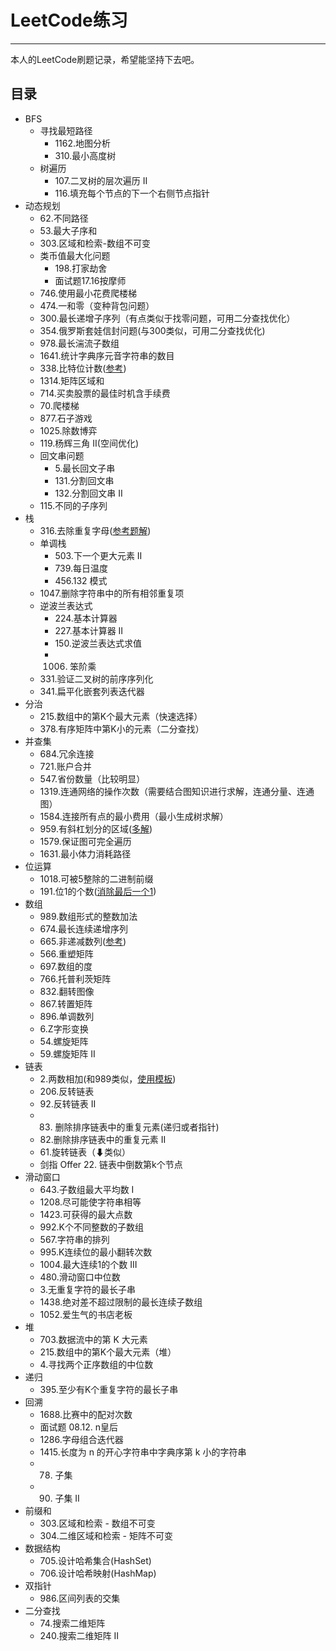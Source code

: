 # LeetCode练习
***
本人的LeetCode刷题记录，希望能坚持下去吧。
## 目录
* BFS
    * 寻找最短路径
        * 1162.地图分析
        * 310.最小高度树
    * 树遍历
        * 107.二叉树的层次遍历 II
		* 116.填充每个节点的下一个右侧节点指针
* 动态规划
    * 62.不同路径
    * 53.最大子序和
    * 303.区域和检索-数组不可变
    * 类币值最大化问题
	    * 198.打家劫舍
		* 面试题17.16按摩师
	* 746.使用最小花费爬楼梯
	* 474.一和零（变种背包问题）
	* 300.最长递增子序列（有点类似于找零问题，可用二分查找优化）
	* 354.俄罗斯套娃信封问题(与300类似，可用二分查找优化)
	* 978.最长湍流子数组
	* 1641.统计字典序元音字符串的数目
	* 338.比特位计数([参考](https://leetcode-cn.com/problems/counting-bits/solution/hen-qing-xi-de-si-lu-by-duadua/))
	* 1314.矩阵区域和
	* 714.买卖股票的最佳时机含手续费
	* 70.爬楼梯
	* 877.石子游戏
	* 1025.除数博弈
	* 119.杨辉三角 II(空间优化)
	* 回文串问题
        * 5.最长回文子串
        * 131.分割回文串
        * 132.分割回文串 II
    * 115.不同的子序列
* 栈
	* 316.去除重复字母([参考题解](https://leetcode-cn.com/problems/remove-duplicate-letters/solution/kan-wan-bao-hui-chao-ji-xiang-xi-si-lu-y-25bu/))
	* 单调栈
	    * 503.下一个更大元素 II
	    * 739.每日温度
        * 456.132 模式
	* 1047.删除字符串中的所有相邻重复项
	* 逆波兰表达式
        * 224.基本计算器
        * 227.基本计算器 II
        * 150.逆波兰表达式求值
        * 1006. 笨阶乘
	* 331.验证二叉树的前序序列化
	* 341.扁平化嵌套列表迭代器
* 分治
	* 215.数组中的第K个最大元素（快速选择）
	* 378.有序矩阵中第K小的元素（二分查找）
* 并查集
	* 684.冗余连接
	* 721.账户合并
	* 547.省份数量（比较明显）
	* 1319.连通网络的操作次数（需要结合图知识进行求解，连通分量、连通图）
	* 1584.连接所有点的最小费用（最小生成树求解）
	* 959.有斜杠划分的区域([多解](https://leetcode-cn.com/problems/regions-cut-by-slashes/solution/c-dong-hua-zhuan-huan-cheng-dao-yu-ge-sh-guve/))
	* 1579.保证图可完全遍历
	* 1631.最小体力消耗路径
* 位运算
	* 1018.可被5整除的二进制前缀
	* 191.位1的个数([消除最后一个1](https://leetcode-cn.com/problems/number-of-1-bits/solution/fu-xue-ming-zhu-xiang-jie-wei-yun-suan-f-ci7i/))
* 数组
	* 989.数组形式的整数加法
	* 674.最长连续递增序列
	* 665.非递减数列([参考](https://leetcode-cn.com/problems/non-decreasing-array/solution/3-zhang-dong-tu-bang-zhu-ni-li-jie-zhe-d-06gi/))
    * 566.重塑矩阵
    * 697.数组的度
    * 766.托普利茨矩阵
    * 832.翻转图像
    * 867.转置矩阵
    * 896.单调数列
    * 6.Z字形变换
    * 54.螺旋矩阵
    * 59.螺旋矩阵 II
* 链表
	* 2.两数相加(和989类似，[使用模板](https://leetcode-cn.com/problems/add-to-array-form-of-integer/solution/989-ji-zhu-zhe-ge-jia-fa-mo-ban-miao-sha-8y9r/))
	* 206.反转链表
	* 92.反转链表 II
    * 83. 删除排序链表中的重复元素(递归或者指针)
    * 82.删除排序链表中的重复元素 II
    * 61.旋转链表（⬇类似）
    * 剑指 Offer 22. 链表中倒数第k个节点
* 滑动窗口
    * 643.子数组最大平均数 I
    * 1208.尽可能使字符串相等
    * 1423.可获得的最大点数
    * 992.K个不同整数的子数组
    * 567.字符串的排列
    * 995.K连续位的最小翻转次数
    * 1004.最大连续1的个数 III
    * 480.滑动窗口中位数
    * 3.无重复字符的最长子串
    * 1438.绝对差不超过限制的最长连续子数组
    * 1052.爱生气的书店老板
* 堆
    * 703.数据流中的第 K 大元素
    * 215.数组中的第K个最大元素（堆）
    * 4.寻找两个正序数组的中位数
* 递归
    * 395.至少有K个重复字符的最长子串
* 回溯
    * 1688.比赛中的配对次数
    * 面试题 08.12. n皇后
    * 1286.字母组合迭代器
    * 1415.长度为 n 的开心字符串中字典序第 k 小的字符串
    * 78. 子集
    * 90. 子集 II
* 前缀和
    * 303.区域和检索 - 数组不可变
    * 304.二维区域和检索 - 矩阵不可变
* 数据结构
    * 705.设计哈希集合(HashSet)
    * 706.设计哈希映射(HashMap)
* 双指针
    * 986.区间列表的交集
* 二分查找
    * 74.搜索二维矩阵
    * 240.搜索二维矩阵 II
